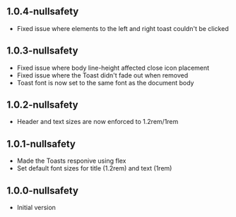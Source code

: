 ## 1.0.4-nullsafety
- Fixed issue where elements to the left and right toast couldn't be clicked

## 1.0.3-nullsafety
- Fixed issue where body line-height affected close icon placement
- Fixed issue where the Toast didn't fade out when removed
- Toast font is now set to the same font as the document body

## 1.0.2-nullsafety
- Header and text sizes are now enforced to 1.2rem/1rem

## 1.0.1-nullsafety
- Made the Toasts responive using flex
- Set default font sizes for title (1.2rem) and text (1rem)

## 1.0.0-nullsafety
- Initial version
